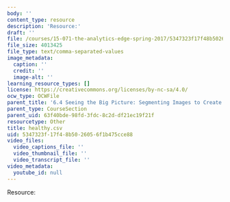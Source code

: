 ```yaml
---
body: ''
content_type: resource
description: 'Resource:'
draft: ''
file: /courses/15-071-the-analytics-edge-spring-2017/5347323f17f48b5026056f1b475cce88_healthy.csv
file_size: 4013425
file_type: text/comma-separated-values
image_metadata:
  caption: ''
  credit: ''
  image-alt: ''
learning_resource_types: []
license: https://creativecommons.org/licenses/by-nc-sa/4.0/
ocw_type: OCWFile
parent_title: '6.4 Seeing the Big Picture: Segmenting Images to Create Data  (Recitation)'
parent_type: CourseSection
parent_uid: 63f40bde-98fd-3fdc-8c2d-df21ec19f21f
resourcetype: Other
title: healthy.csv
uid: 5347323f-17f4-8b50-2605-6f1b475cce88
video_files:
  video_captions_file: ''
  video_thumbnail_file: ''
  video_transcript_file: ''
video_metadata:
  youtube_id: null
---
```

Resource:
